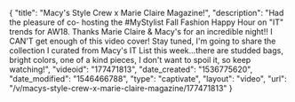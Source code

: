 {
    "title": "Macy's Style Crew x Marie Claire Magazine!",
    "description": "Had the pleasure of co- hosting the #MyStylist Fall Fashion Happy Hour on \"IT\" trends for AW18. Thanks Marie Claire & Macy's for an incredible night!! I CAN'T get enough of this video cover! Stay tuned, I'm going to share the collection I curated from Macy's IT List this week...there are studded bags, bright colors, one of a kind pieces, I don't want to spoil it, so keep watching!",
    "videoid": "177471813",
    "date_created": "1536775620",
    "date_modified": "1546466788",
    "type": "captivate",
    "layout": "video",
    "url": "\/v\/macys-style-crew-x-marie-claire-magazine\/177471813"
}